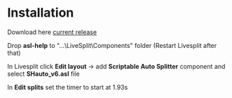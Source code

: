 # Installation
Download here [current release](https://github.com/Dzoiver/SH-Autosplitter/releases/tag/v6)

Drop **asl-help** to "...\LiveSplit\Components" folder (Restart Livesplit after that)

In Livesplit click **Edit layout** -> add **Scriptable Auto Splitter** component and select **SHauto_v6.asl** file

In **Edit splits** set the timer to start at 1.93s 
